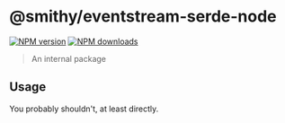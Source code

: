 # @smithy/eventstream-serde-node

[![NPM version](https://img.shields.io/npm/v/@smithy/eventstream-serde-node/latest.svg)](https://www.npmjs.com/package/@smithy/eventstream-serde-node)
[![NPM downloads](https://img.shields.io/npm/dm/@smithy/eventstream-serde-node.svg)](https://www.npmjs.com/package/@smithy/eventstream-serde-node)

> An internal package

## Usage

You probably shouldn't, at least directly.
